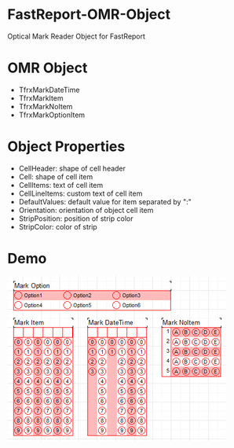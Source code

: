 # FastReport-OMR-Object
Optical Mark Reader Object for FastReport

# OMR Object 
- TfrxMarkDateTime
- TfrxMarkItem
- TfrxMarkNoItem
- TfrxMarkOptionItem
  
# Object Properties
- CellHeader: shape of cell header
- Cell: shape of cell item
- CellItems: text of cell item
- CellLineItems: custom text of cell item
- DefaultValues: default value for item separated by ":"
- Orientation: orientation of object cell item
- StripPosition: position of strip color
- StripColor: color of strip

# Demo
![Screenshoot](Demo.PNG)

